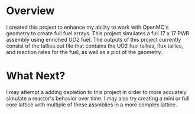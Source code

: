 # Overview

I created this project to enhance my ability to work with OpenMC's geometry to create full fuel arrays.
This project simulates a full 17 x 17 PWR assembly using enriched UO2 fuel.
The outputs of this project currently consist of the tallies.out file that contains the UO2 fuel tallies, flux tallies, and reaction rates for the fuel, 
as well as a plot of the geometry.

# What Next?

I may attempt a adding depletion to this project in order to more accuately simulate a reactor's behavior over time.
I may also try creating a mini or full core lattice with multiple of these assmblies in a more complex lattice.
